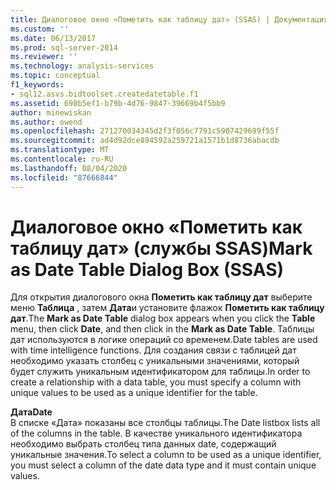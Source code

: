 ```yaml
---
title: Диалоговое окно «Пометить как таблицу дат» (SSAS) | Документация Майкрософт
ms.custom: ''
ms.date: 06/13/2017
ms.prod: sql-server-2014
ms.reviewer: ''
ms.technology: analysis-services
ms.topic: conceptual
f1_keywords:
- sql12.asvs.bidtoolset.createdatetable.f1
ms.assetid: 698b5ef1-b79b-4d76-9847-39669b4f5bb9
author: minewiskan
ms.author: owend
ms.openlocfilehash: 271270034345d2f3f056c7791c5907429699f55f
ms.sourcegitcommit: ad4d92dce894592a259721a1571b1d8736abacdb
ms.translationtype: MT
ms.contentlocale: ru-RU
ms.lasthandoff: 08/04/2020
ms.locfileid: "87666844"
---
```

# <a name="mark-as-date-table-dialog-box-ssas"></a><span data-ttu-id="ff178-102">Диалоговое окно «Пометить как таблицу дат» (службы SSAS)</span><span class="sxs-lookup"><span data-stu-id="ff178-102">Mark as Date Table Dialog Box (SSAS)</span></span>
  <span data-ttu-id="ff178-103">Для открытия диалогового окна **Пометить как таблицу дат** выберите меню **Таблица** , затем **Дата**и установите флажок **Пометить как таблицу дат**.</span><span class="sxs-lookup"><span data-stu-id="ff178-103">The **Mark as Date Table** dialog box appears when you click the **Table** menu, then click **Date**, and then click in the **Mark as Date Table**.</span></span> <span data-ttu-id="ff178-104">Таблицы дат используются в логике операций со временем.</span><span class="sxs-lookup"><span data-stu-id="ff178-104">Date tables are used with time intelligence functions.</span></span> <span data-ttu-id="ff178-105">Для создания связи с таблицей дат необходимо указать столбец с уникальными значениями, который будет служить уникальным идентификатором для таблицы.</span><span class="sxs-lookup"><span data-stu-id="ff178-105">In order to create a relationship with a data table, you must specify a column with unique values to be used as a unique identifier for the table.</span></span>  
  
 <span data-ttu-id="ff178-106">**Дата**</span><span class="sxs-lookup"><span data-stu-id="ff178-106">**Date**</span></span>  
 <span data-ttu-id="ff178-107">В списке «Дата» показаны все столбцы таблицы.</span><span class="sxs-lookup"><span data-stu-id="ff178-107">The Date listbox lists all of the columns in the table.</span></span> <span data-ttu-id="ff178-108">В качестве уникального идентификатора необходимо выбрать столбец типа данных date, содержащий уникальные значения.</span><span class="sxs-lookup"><span data-stu-id="ff178-108">To select a column to be used as a unique identifier, you must select a column of the date data type and it must contain unique values.</span></span>  
  
  
